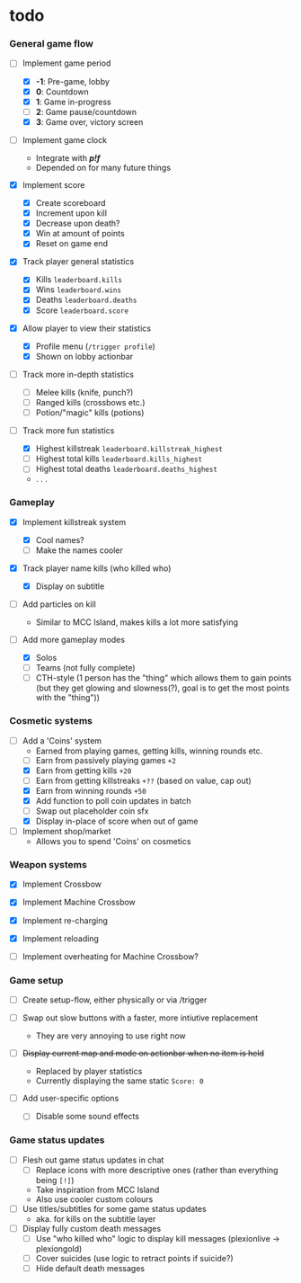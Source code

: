 # todo

### General game flow
- [ ] Implement game period
  - [x] **-1**: Pre-game, lobby
  - [x] **0**: Countdown
  - [x] **1**: Game in-progress
  - [ ] **2**: Game pause/countdown
  - [x] **3**: Game over, victory screen

- [ ] Implement game clock
  - Integrate with ***p!f***
  - Depended on for many future things

- [x] Implement score
  - [x] Create scoreboard
  - [x] Increment upon kill
  - [x] Decrease upon death?
  - [x] Win at amount of points
  - [x] Reset on game end

- [x] Track player general statistics
  - [x] Kills `leaderboard.kills`
  - [x] Wins `leaderboard.wins`
  - [x] Deaths `leaderboard.deaths`
  - [x] Score `leaderboard.score`
- [x] Allow player to view their statistics
  - [x] Profile menu (`/trigger profile`)
  - [x] Shown on lobby actionbar
- [ ] Track more in-depth statistics
  - [ ] Melee kills (knife, punch?)
  - [ ] Ranged kills (crossbows etc.)
  - [ ] Potion/"magic" kills (potions)
- [ ] Track more fun statistics
  - [x] Highest killstreak `leaderboard.killstreak_highest`
  - [ ] Highest total kills `leaderboard.kills_highest`
  - [ ] Highest total deaths `leaderboard.deaths_highest`
  - . . .

### Gameplay
- [x] Implement killstreak system
  - [x] Cool names?
  - [ ] Make the names cooler

- [x] Track player name kills (who killed who)
  - [x] Display on subtitle

- [ ] Add particles on kill
  - Similar to MCC Island, makes kills a lot more satisfying

- [ ] Add more gameplay modes
  - [x] Solos
  - [ ] Teams (not fully complete)
  - [ ] CTH-style (1 person has the "thing" which allows them to gain points (but they get glowing and slowness(?), goal is to get the most points with the "thing"))

### Cosmetic systems
- [ ] Add a 'Coins' system
  - Earned from playing games, getting kills, winning rounds etc.
  - [ ] Earn from passively playing games `+2`
  - [x] Earn from getting kills `+20`
  - [ ] Earn from getting killstreaks `+??` (based on value, cap out)
  - [x] Earn from winning rounds `+50`
  - [x] Add function to poll coin updates in batch
  - [ ] Swap out placeholder coin sfx
  - [x] Display in-place of score when out of game

- [ ] Implement shop/market
  - Allows you to spend 'Coins' on cosmetics

### Weapon systems
- [x] Implement Crossbow
- [x] Implement Machine Crossbow

- [x] Implement re-charging
- [x] Implement reloading
- [ ] Implement overheating for Machine Crossbow?

### Game setup
- [ ] Create setup-flow, either physically or via /trigger
- [ ] Swap out slow buttons with a faster, more intiutive replacement
  - They are very annoying to use right now
- [ ] ~~Display current map and mode on actionbar when no item is held~~
  - Replaced by player statistics
  - Currently displaying the same static `Score: 0`

- [ ] Add user-specific options
  - [ ] Disable some sound effects

### Game status updates
- [ ] Flesh out game status updates in chat
  - [ ] Replace icons with more descriptive ones (rather than everything being `[!]`)
  - Take inspiration from MCC Island
  - Also use cooler custom colours
- [ ] Use titles/subtitles for some game status updates
  - aka. for kills on the subtitle layer
- [ ] Display fully custom death messages
  - [ ] Use "who killed who" logic to display kill messages (plexionlive -> plexiongold)
  - [ ] Cover suicides (use logic to retract points if suicide?)
  - [ ] Hide default death messages